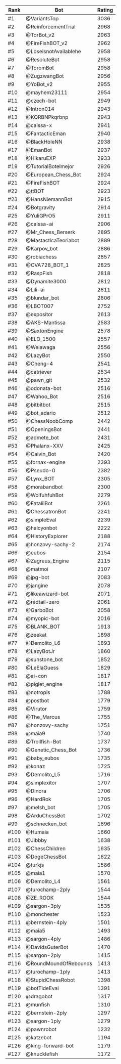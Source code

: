 Rank|Bot|Rating
---|---|---
#1|@VariantsTop|3036
#2|@ReinforcementTrial|2968
#3|@TorBot_v2|2963
#4|@FireFishBOT_v2|2962
#5|@LoseisnotAvailablehe|2958
#6|@ResoluteBot|2958
#7|@ToromBot|2958
#8|@ZugzwangBot|2956
#9|@YoBot_v2|2955
#10|@mayhem23111|2954
#11|@czech-bot|2949
#12|@Intron014|2943
#13|@KQRBNPkqrbnp|2943
#14|@caissa-x|2941
#15|@FantacticEman|2940
#16|@BlackHoleNN|2938
#17|@EmanBot|2937
#18|@HikaruEXP|2933
#19|@TutorialBotelmejor|2926
#20|@European_Chess_Bot|2924
#21|@FireFishBOT|2924
#22|@ttBOT|2923
#23|@HansNiemannBot|2915
#24|@Botgravity|2914
#25|@YuliGPrO5|2911
#26|@caissa-ai|2906
#27|@Mr_Chess_Berserk|2895
#28|@MastacticaTeoriabot|2889
#29|@Karpov_bot|2886
#30|@robiachess|2857
#31|@CVA728_BOT_1|2825
#32|@RaspFish|2818
#33|@Dynamite3000|2812
#34|@Lili-ai|2811
#35|@blundar_bot|2806
#36|@LBOT007|2752
#37|@expositor|2613
#38|@AKS-Mantissa|2583
#39|@SaxtonEngine|2578
#40|@ELO_1500|2557
#41|@Weiawaga|2556
#42|@LazyBot|2550
#43|@Cheng-4|2541
#44|@catriever|2534
#45|@pawn_git|2532
#46|@odonata-bot|2516
#47|@Wahoo_Bot|2516
#48|@bitbitbot|2515
#49|@bot_adario|2512
#50|@ChessNoobComp|2442
#51|@OpeningsBot|2441
#52|@admete_bot|2431
#53|@Phalanx-XXV|2425
#54|@Calvin_Bot|2420
#55|@fornax-engine|2393
#56|@Pseudo-0|2382
#57|@Lynx_BOT|2305
#58|@morabandbot|2300
#59|@WolfuhfuhBot|2279
#60|@FataliiBot|2261
#61|@ChessatronBot|2241
#62|@simpleEval|2239
#63|@halcyonbot|2222
#64|@HistoryExplorer|2188
#65|@honzovy-sachy-2|2174
#66|@eubos|2154
#67|@Zagreus_Engine|2115
#68|@matmoi|2107
#69|@jpg-bot|2083
#70|@jangine|2078
#71|@likeawizard-bot|2071
#72|@redtail-zero|2061
#73|@GarboBot|2058
#74|@myopic-bot|2016
#75|@BLANK_BOT|1913
#76|@zeekat|1898
#77|@Demolito_L6|1893
#78|@LazyBotJr|1860
#79|@sunstone_bot|1852
#80|@LeElaGuess|1829
#81|@ai-con|1817
#82|@piglet_engine|1817
#83|@notropis|1788
#84|@postbot|1779
#85|@Virutor|1759
#86|@The_Marcus|1755
#87|@honzovy-sachy|1751
#88|@maia9|1740
#89|@Trollfish-Bot|1737
#90|@Genetic_Chess_Bot|1736
#91|@baby_eubos|1735
#92|@konaz|1725
#93|@Demolito_L5|1716
#94|@simplexitor|1707
#95|@Dinora|1706
#96|@HardRok|1705
#97|@melsh_bot|1705
#98|@ArduChessBot|1702
#99|@schnecken_bot|1696
#100|@Humaia|1660
#101|@Jibbby|1638
#102|@ChessChildren|1635
#103|@DogeChessBot|1622
#104|@turkjs|1586
#105|@maia1|1570
#106|@Demolito_L4|1561
#107|@turochamp-2ply|1544
#108|@ZE_ROOK|1544
#109|@sargon-3ply|1535
#110|@monchester|1523
#111|@bernstein-4ply|1501
#112|@maia5|1493
#113|@sargon-4ply|1486
#114|@DavidsGuterBot|1470
#115|@sargon-2ply|1415
#116|@RoundMoundOfRebounds|1413
#117|@turochamp-1ply|1413
#118|@StupidChessRobot|1398
#119|@botTideEval|1391
#120|@dragobot|1317
#121|@munfish|1310
#122|@bernstein-2ply|1297
#123|@sargon-1ply|1279
#124|@pawnrobot|1232
#125|@katzebot|1194
#126|@king-forward-bot|1179
#127|@knucklefish|1172
